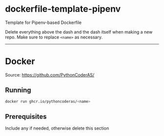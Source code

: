 # dockerfile-template-pipenv
Template for Pipenv-based Dockerfile

Delete everything above the dash and the dash itself when making a new repo. Make sure to replace `<name>` as necessary.

----

# <name> Docker

Source: https://github.com/PythonCoderAS/<original repo name>

## Running

```bash
docker run ghcr.io/pythoncoderas/<name>
```

## Prerequisites

Include any if needed, otherwise delete this section
